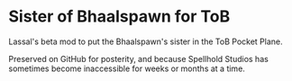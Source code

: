 # Sister of Bhaalspawn for ToB
Lassal's beta mod to put the Bhaalspawn's sister in the ToB Pocket Plane.

Preserved on GitHub for posterity, and because Spellhold Studios has sometimes become inaccessible for weeks or months at a time.
